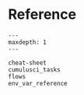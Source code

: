 # Reference

```{toctree}
---
maxdepth: 1
---

cheat-sheet
cumulusci_tasks
flows
env_var_reference
```
